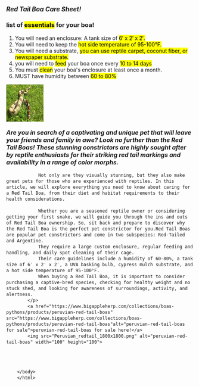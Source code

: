 <!DOCTYPE html>
<html>
    <head>
        <title>RedTailBoaCare.com</title>
        <h2 style="font-style: italic;font-size: larger;font-weight: bold;">Red Tail Boa Care Sheet!</h2>
        </head>
        <body>
            <h3>list of <mark>essentials</mark> for your boa!</h3>
            <ol>
                <li>You will need an enclosure: A tank size of <mark>6′ x 2′ x 2′.</mark></li>
                <li>You will need to keep the <mark>hot side temperature of 95-100°F.</mark></li>
                <li>You will need a substrate, <mark>you can use reptile carpet, coconut fiber, or newspaper substrate.</mark></li>
                <li>you will need to <mark>feed</mark> your boa once every <mark>10 to 14 days</mark></li>
                <li>You must <mark>clean</mark> your boa's enclosure at least once a month.</li>
                <li>MUST have humidity between <mark>60 to 80%</mark></li>
            </ol>
            <img src="redtailboapicture1.jpg"alt="redtailboa" width="100px" height="100px">
            <p style="font-size: medium; font-style:italic;font-weight: bold;">Are you in search of a captivating and unique pet that will leave your friends and family in awe? Look no further than the Red Tail Boas! These stunning constrictors are highly sought after by reptile enthusiasts for their striking red tail markings and availability in a range of color morphs.

                Not only are they visually stunning, but they also make great pets for those who are experienced with reptiles. In this article, we will explore everything you need to know about caring for a Red Tail Boa, from their diet and habitat requirements to their health considerations.
                
                Whether you are a seasoned reptile owner or considering getting your first snake, we will guide you through the ins and outs of Red Tail Boa ownership. So, sit back and prepare to discover why the Red Tail Boa is the perfect pet constrictor for you.Red Tail Boas are popular pet constrictors and come in two subspecies: Red-Tailed and Argentine.
                They require a large custom enclosure, regular feeding and handling, and daily spot cleaning of their cage.
                Their care guidelines include a humidity of 60-80%, a tank size of 6′ x 2′ x 2′, a UVA basking bulb, cypress mulch substrate, and a hot side temperature of 95-100°F.
                When buying a Red Tail Boa, it is important to consider purchasing a captive-bred species, checking for healthy weight and no stuck shed, and looking for awareness of surroundings, activity, and alertness.
            </p>
            <a href="https://www.bigappleherp.com/collections/boas-pythons/products/peruvian-red-tail-boas" src="https://www.bigappleherp.com/collections/boas-pythons/products/peruvian-red-tail-boas"alt="peruvian-red-tail-boas for sale">peruvian-red-tail-boas for sale here!</a>
            <img src="Peruvian_redtail_1800x1800.png" alt="peruvian-red-tail-boas" width="100" height="100">




        </body>
        </html>
